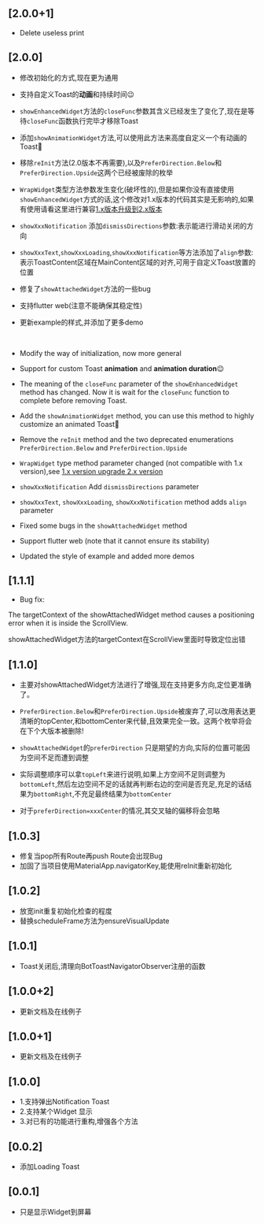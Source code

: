 ## [2.0.0+1]
* Delete useless print

## [2.0.0]
* 修改初始化的方式,现在更为通用

* 支持自定义Toast的**动画**和持续时间😉

* `showEnhancedWidget`方法的`closeFunc`参数其含义已经发生了变化了,现在是等待`closeFunc`函数执行完毕才移除Toast

* 添加`showAnimationWidget`方法,可以使用此方法来高度自定义一个有动画的Toast🤩

* 移除`reInit`方法(2.0版本不再需要),以及`PreferDirection.Below`和`PreferDirection.Upside`这两个已经被废除的枚举

* `WrapWidget`类型方法参数发生变化(破坏性的),但是如果你没有直接使用`showEnhancedWidget`方式的话,这个修改对1.x版本的代码其实是无影响的,如果有使用请看这里进行兼容[1.x版本升级到2.x版本](README_zh.md#1x版本升级到2x版本)

* `showXxxNotification` 添加`dismissDirections`参数:表示能进行滑动关闭的方向 

* `showXxxText`,`showXxxLoading`,`showXxxNotification`等方法添加了`align`参数:表示ToastContent区域在MainContent区域的对齐,可用于自定义Toast放置的位置

* 修复了`showAttachedWidget`方法的一些bug

* 支持flutter web(注意不能确保其稳定性)

* 更新example的样式,并添加了更多demo

<br>

* Modify the way of initialization, now more general

* Support for custom Toast **animation** and **animation duration**😉

* The meaning of the `closeFunc` parameter of the `showEnhancedWidget` method has changed. Now it is wait for the `closeFunc` function to complete before removing Toast.

* Add the `showAnimationWidget` method, you can use this method to highly customize an animated Toast🤩

* Remove the `reInit` method and the two deprecated enumerations `PreferDirection.Below` and `PreferDirection.Upside`

* `WrapWidget` type method parameter changed (not compatible with 1.x version),see [1.x version upgrade 2.x version ](README.md#1x-version-upgrade-to-2x-version)

* `showXxxNotification` Add `dismissDirections` parameter

* `showXxxText`, `showXxxLoading`, `showXxxNotification` method adds `align` parameter

* Fixed some bugs in the `showAttachedWidget` method

* Support flutter web (note that it cannot ensure its stability)

* Updated the style of example and added more demos

## [1.1.1]
* Bug fix:

The targetContext of the showAttachedWidget method causes a positioning error when it is inside the ScrollView.

showAttachedWidget方法的targetContext在ScrollView里面时导致定位出错

## [1.1.0]
* 主要对showAttachedWidget方法进行了增强,现在支持更多方向,定位更准确了。

* `PreferDirection.Below`和`PreferDirection.Upside`被废弃了,可以改用表达更清晰的topCenter,和bottomCenter来代替,且效果完全一致。这两个枚举将会在下个大版本被删除!

* `showAttachedWidget`的`preferDirection` 只是期望的方向,实际的位置可能因为空间不足而遭到调整

* 实际调整顺序可以拿`topLeft`来进行说明,如果上方空间不足则调整为`bottomLeft`,然后左边空间不足的话就再判断右边的空间是否充足,充足的话结果为`bottomRight`,不充足最终结果为`bottomCenter`

* 对于`preferDirection=xxxCenter`的情况,其交叉轴的偏移将会忽略

## [1.0.3]

* 修复当pop所有Route再push Route会出现Bug
* 加固了当项目使用MaterialApp.navigatorKey,能使用reInit重新初始化

## [1.0.2]

* 放宽init重复初始化检查的程度
* 替换scheduleFrame方法为ensureVisualUpdate

## [1.0.1]

* Toast关闭后,清理向BotToastNavigatorObserver注册的函数


## [1.0.0+2]

* 更新文档及在线例子


## [1.0.0+1]

* 更新文档及在线例子

## [1.0.0]

* 1.支持弹出Notification Toast
* 2.支持某个Widget 显示
* 3.对已有的功能进行重构,增强各个方法

## [0.0.2] 

* 添加Loading Toast

## [0.0.1] 

* 只是显示Widget到屏幕

